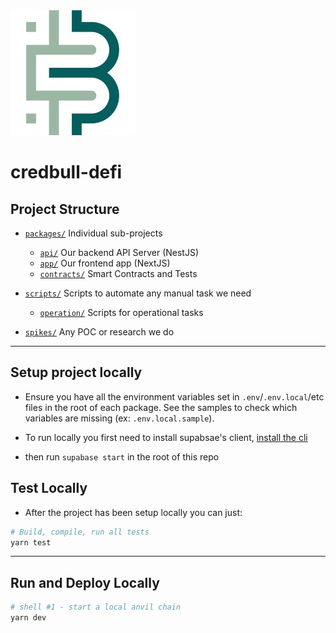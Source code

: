 <img src="credbull-logo.jpg" alt="Credbull Logo"/>

# credbull-defi

## Project Structure

* [`packages/`](./packages) Individual sub-projects
    * [`api/`](./packages/api) Our backend API Server (NestJS)
    * [`app/`](./packages/app) Our frontend app (NextJS)
    * [`contracts/`](./packages/contracts) Smart Contracts and Tests

* [`scripts/`](./scripts) Scripts to automate any manual task we need
    * [`operation/`](./scripts/operation) Scripts for operational tasks

* [`spikes/`](./scripts) Any POC or research we do

---

## Setup project locally

- Ensure you have all the environment variables set in `.env`/`.env.local`/etc files in the root of each package. See
  the samples to check which variables are missing (ex: `.env.local.sample`).

- To run locally you first need to install supabsae's
  client, [install the cli](https://github.com/supabase/cli#install-the-cli)
- then run `supabase start` in the root of this repo

## Test Locally

- After the project has been setup locally you can just:

```bash
# Build, compile, run all tests
yarn test
```

---

## Run and Deploy Locally

```bash
# shell #1 - start a local anvil chain
yarn dev
```
